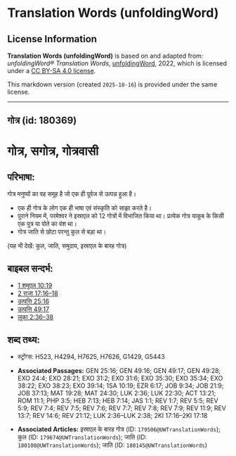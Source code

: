 # Translation Words (unfoldingWord)

## License Information

**Translation Words (unfoldingWord)** is based on and adapted from: _unfoldingWord® Translation Words_, [unfoldingWord](https://unfoldingword.org/utw), 2022, which is licensed under a [CC BY-SA 4.0 license](https://creativecommons.org/licenses/by-sa/4.0/legalcode.en).

This markdown version (created `2025-10-16`) is provided under the same license.



--------------------------------

## गोत्र (id: 180369)

गोत्र, सगोत्र, गोत्रवासी
========================

परिभाषा:
--------

गोत्र मनुष्यों का वह समूह है जो एक ही पूर्वज से उत्पन्न हुआ है।

* एक ही गोत्र के लोग एक ही भाषा एवं संस्कृति को साझा करते है।
* पुराने नियम में, परमेश्वर ने इस्राएल को 12 गोत्रों में विभाजित किया था। प्रत्येक गोत्र याकूब के किसी एक पुत्र या पोते का वंश था।
* गोत्र जाति से छोटा परन्तु कुल से बड़ा था।

(यह भी देखें: कुल, जाति, समुदाय, इस्राएल के बारह गोत्र)

बाइबल सन्दर्भ:
--------------

* [1 शमूएल 10:19](https://ref.ly/1Sam0:0)
* [2 राजा 17:16–18](https://ref.ly/2Kgs0:0)
* [उत्पत्ति 25:16](https://ref.ly/Gen25:16)
* [उत्पत्ति 49:17](https://ref.ly/Gen49:17)
* [लूका 2:36–38](https://ref.ly/Luke2:36-Luke2:38)

शब्द तथ्य:
----------

* स्ट्रोंग्स: H523, H4294, H7625, H7626, G1429, G5443

* **Associated Passages:** GEN 25:16; GEN 49:16; GEN 49:17; GEN 49:28; EXO 24:4; EXO 28:21; EXO 31:2; EXO 31:6; EXO 35:30; EXO 35:34; EXO 38:22; EXO 38:23; EXO 39:14; 1SA 10:19; EZR 6:17; JOB 9:34; JOB 21:9; JOB 37:13; MAT 19:28; MAT 24:30; LUK 2:36; LUK 22:30; ACT 13:21; ROM 11:1; PHP 3:5; HEB 7:13; HEB 7:14; JAS 1:1; REV 1:7; REV 5:5; REV 5:9; REV 7:4; REV 7:5; REV 7:6; REV 7:7; REV 7:8; REV 7:9; REV 11:9; REV 13:7; REV 14:6; REV 21:12; LUK 2:36–LUK 2:38; 2KI 17:16–2KI 17:18
* **Associated Articles:** इस्राएल के बारह गोत्र (ID: `179506@UWTranslationWords`); कुल (ID: `179674@UWTranslationWords`); जाति (ID: `180108@UWTranslationWords`); जाति (ID: `180145@UWTranslationWords`)

